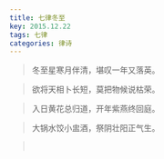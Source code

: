 ```yaml
---
title: 七律冬至
key: 2015.12.22
tags: 七律
categories: 律诗
---
```


<blockquote class="blockquote-center">冬至星寒月伴清，堪叹一年又落英。
</blockquote>
<blockquote class="blockquote-center">欲将天相卜长短，莫把物候说枯荣。
</blockquote>
<blockquote class="blockquote-center">入日黄花总归道，开年紫燕终回庭。
</blockquote>
<blockquote class="blockquote-center">大锅水饺小盅酒，祭阴壮阳正气生。
</blockquote>
<blockquote class="blockquote-center"></br>
</blockquote>
